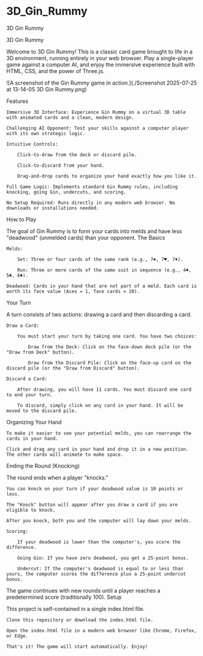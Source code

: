 # 3D_Gin_Rummy
3D Gin Rummy


 


3D Gin Rummy

Welcome to 3D Gin Rummy! This is a classic card game brought to life in a 3D environment, running entirely in your web browser. Play a single-player game against a computer AI, and enjoy the immersive experience built with HTML, CSS, and the power of Three.js.

![A screenshot of the Gin Rummy game in action.](./Screenshot 2025-07-25 at 13-14-05 3D Gin Rummy.png)


Features

    Immersive 3D Interface: Experience Gin Rummy on a virtual 3D table with animated cards and a clean, modern design.

    Challenging AI Opponent: Test your skills against a computer player with its own strategic logic.

    Intuitive Controls:

        Click-to-draw from the deck or discard pile.

        Click-to-discard from your hand.

        Drag-and-drop cards to organize your hand exactly how you like it.

    Full Game Logic: Implements standard Gin Rummy rules, including knocking, going Gin, undercuts, and scoring.

    No Setup Required: Runs directly in any modern web browser. No downloads or installations needed.

How to Play

The goal of Gin Rummy is to form your cards into melds and have less "deadwood" (unmelded cards) than your opponent.
The Basics

    Melds:

        Set: Three or four cards of the same rank (e.g., 7♠, 7♥, 7♦).

        Run: Three or more cards of the same suit in sequence (e.g., 4♣, 5♣, 6♣).

    Deadwood: Cards in your hand that are not part of a meld. Each card is worth its face value (Aces = 1, face cards = 10).

Your Turn

A turn consists of two actions: drawing a card and then discarding a card.

    Draw a Card:

        You must start your turn by taking one card. You have two choices:

            Draw from the Deck: Click on the face-down deck pile (or the "Draw from Deck" button).

            Draw from the Discard Pile: Click on the face-up card on the discard pile (or the "Draw from Discard" button).

    Discard a Card:

        After drawing, you will have 11 cards. You must discard one card to end your turn.

        To discard, simply click on any card in your hand. It will be moved to the discard pile.

Organizing Your Hand

    To make it easier to see your potential melds, you can rearrange the cards in your hand.

    Click and drag any card in your hand and drop it in a new position. The other cards will animate to make space.

Ending the Round (Knocking)

The round ends when a player "knocks."

    You can knock on your turn if your deadwood value is 10 points or less.

    The "Knock" button will appear after you draw a card if you are eligible to knock.

    After you knock, both you and the computer will lay down your melds.

    Scoring:

        If your deadwood is lower than the computer's, you score the difference.

        Going Gin: If you have zero deadwood, you get a 25-point bonus.

        Undercut: If the computer's deadwood is equal to or less than yours, the computer scores the difference plus a 25-point undercut bonus.

The game continues with new rounds until a player reaches a predetermined score (traditionally 100).
Setup

This project is self-contained in a single index.html file.

    Clone this repository or download the index.html file.

    Open the index.html file in a modern web browser like Chrome, Firefox, or Edge.

    That's it! The game will start automatically. Enjoy!
